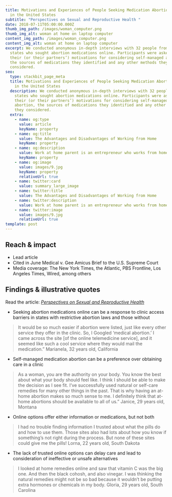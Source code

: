 ```yaml
---
title: Motivations and Experiences of People Seeking Medication Abortion Online
  in the United States
subtitle: "Perspectives on Sexual and Reproductive Health "
date: 2018-07-11T05:00:00.000Z
thumb_img_path: /images/woman_computer.png
thumb_img_alt: woman at home on laptop computer
content_img_path: /images/woman_computer.png
content_img_alt: woman at home on laptop computer
excerpt: We conducted anonymous in-depth interviews with 32 people from 20
  states who sought abortion medications online. Participants were asked about
  their (or their partners’) motivations for considering self-managed abortion,
  the sources of medications they identified and any other methods they
  considered.
seo:
  type: stackbit_page_meta
  title: Motivations and Experiences of People Seeking Medication Abortion Online
    in the United States
  description: We conducted anonymous in-depth interviews with 32 people from 20
    states who sought abortion medications online. Participants were asked about
    their (or their partners’) motivations for considering self-managed
    abortion, the sources of medications they identified and any other methods
    they considered.
  extra:
    - name: og:type
      value: article
      keyName: property
    - name: og:title
      value: The Advantages and Disadvantages of Working from Home
      keyName: property
    - name: og:description
      value: Work at home parent is an entrepreneur who works from home
      keyName: property
    - name: og:image
      value: images/9.jpg
      keyName: property
      relativeUrl: true
    - name: twitter:card
      value: summary_large_image
    - name: twitter:title
      value: The Advantages and Disadvantages of Working from Home
    - name: twitter:description
      value: Work at home parent is an entrepreneur who works from home
    - name: twitter:image
      value: images/9.jpg
      relativeUrl: true
template: post
---
```

## Reach & impact 

* Lead article 
* Cited in June Medical v. Gee Amicus Brief to the U.S. Supreme Court
* Media coverage: The New York Times, the Atlantic, PBS Frontline, Los Angeles Times, Wired, among others 

## Findings & illustrative quotes 

Read the article: *[Perspectives on Sexual and Reproductive Health](https://onlinelibrary.wiley.com/doi/abs/10.1363/psrh.12073)* 

* Seeking abortion medications online can be a response to clinic access barriers in states with restrictive abortion laws and those without 
> It would be so much easier if abortion were listed, just like every other service they offer in the clinic. So, I Googled ‘medical abortion.’ I came across the site [of the online telemedicine service], and it seemed like such a cool service where they would mail the medication.” 
                                                              Marianela, 32 years old, California

* Self-managed medication abortion can be a preference over obtaining care in a clinic
> As a woman, you are the authority on your body. You know the best about what your body should feel like. I think I should be able to make the decision as I see fit. I’ve successfully used natural or self-care remedies for many other things in the past. That is why having an at-home abortion makes so much sense to me. I definitely think that at-home abortions should be available to all of us.”
                                                                    Janice, 29 years old, Montana 

* Online options offer either information or medications, but not both 
> I had no trouble finding information I trusted about what the pills do and how to use them. Those sites also had lots about how you know if something’s
not right during the process. But none of these sites could give me the pills! 
                                                                Lorna, 22 years old, South Dakota 
* The lack of trusted online options can delay care and lead to consideration of ineffective or unsafe alternatives 
> I looked at home remedies online and saw that vitamin C was the big one. And then the black cohosh, and also vinegar. I was thinking the natural remedies might not be so bad because it wouldn’t be putting extra hormones or
chemicals in my body. 
                                                             Gloria, 29 years old, South Carolina 

## 
<!--EndFragment-->